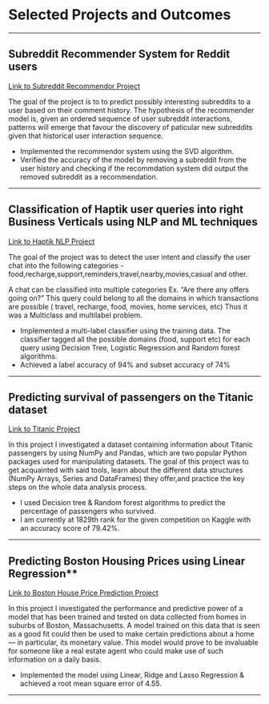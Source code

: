 Selected Projects and Outcomes
==============================
___
## Subreddit Recommender System for Reddit users

[Link to Subreddit Recommendor Project](https://github.com/bhattbhavesh91/Subreddit_Recommendation_SVD)

The goal of the project is to to predict possibly interesting subreddits to a user based on their comment history.
The hypothesis of the recommender model is, given an ordered sequence of user subreddit interactions, patterns will emerge that favour the discovery of paticular new subreddits given that historical user interaction sequence.

- Implemented the recommendor system using the SVD algorithm. 
- Verified the accuracy of the model by removing a subreddit from the user history and checking if the recommdation system did output the removed subreddit as a recommendation.
___
## Classification of Haptik user queries into right Business Verticals using NLP and ML techniques

[Link to Haptik NLP Project](https://github.com/bhattbhavesh91/haptik_text_classification)

The goal of the project was to detect the user intent and classify the user chat into the following categories - food,recharge,support,reminders,travel,nearby,movies,casual and other.

A chat can be classified into multiple categories Ex. “Are there any offers going on?”
This query could belong to all the domains in which transactions are possible ( travel, recharge, food, movies, home services, etc)
Thus it was a Multiclass and multilabel problem.

- Implemented a multi-label classifier using the training data. The classifier tagged all the possible domains (food, support etc) for each query using Decision Tree, Logistic Regression and Random forest algorithms.
- Achieved a label accuracy of 94% and subset accuracy of 74%
___
## Predicting survival of passengers on the Titanic dataset

[Link to Titanic Project](https://github.com/bhattbhavesh91/titanic_dt_randomforest)

In this project I investigated a dataset containing information about Titanic passengers by using NumPy and Pandas, which are two popular Python packages used for manipulating datasets.
The goal of this project was to get acquainted with said tools, learn about the different data structures (NumPy Arrays, Series and DataFrames) they offer,and practice the key steps on the whole data analysis process.

- I used Decision tree & Random forest algorithms to predict the percentage of passengers who survived.
- I am currently at 1829th rank for the given competition on Kaggle with an accuracy score of 79.42%.
___
## Predicting Boston Housing Prices using Linear Regression**

[Link to Boston House Price Prediction Project](https://github.com/bhattbhavesh91/boston_housing_prediction)

In this project I investigated the performance and predictive power of a model that has been trained and tested on data collected from homes in suburbs of Boston, Massachusetts. A model trained on this data that is seen as a good fit could then be used to make certain predictions about a home — in particular, its monetary value. This model would prove to be invaluable for someone like a real estate agent who could make use of such information on a daily basis.

- Implemented the model using Linear, Ridge and Lasso Regression & achieved a root mean square error of 4.55.
___
